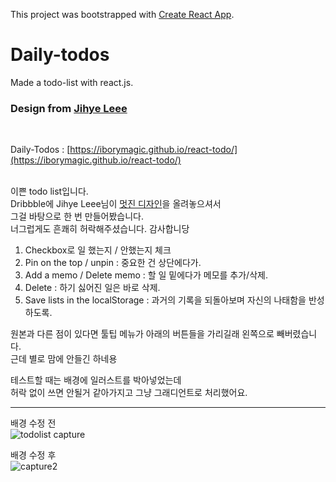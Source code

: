 This project was bootstrapped with [Create React App](https://github.com/facebook/create-react-app).

# Daily-todos
Made a todo-list with react.js.
### Design from [Jihye Leee](http://jihyeleee.com/)
<br />

Daily-Todos : [https://iborymagic.github.io/react-todo/](https://iborymagic.github.io/react-todo/)  
<br />

이쁜 todo list입니다.  
Dribbble에 Jihye Leee님이 [멋진 디자인](https://dribbble.com/shots/3384144-Hello-Dribbble)을 올려놓으셔서  
그걸 바탕으로 한 번 만들어봤습니다.  
너그럽게도 흔쾌히 허락해주셨습니다. 감사합니당  

1. Checkbox로 일 했는지 / 안했는지 체크
2. Pin on the top / unpin : 중요한 건 상단에다가.
3. Add a memo / Delete memo : 할 일 밑에다가 메모를 추가/삭제.
4. Delete : 하기 싫어진 일은 바로 삭제.
5. Save lists in the localStorage : 과거의 기록을 되돌아보며 자신의 나태함을 반성하도록.

원본과 다른 점이 있다면
툴팁 메뉴가 아래의 버튼들을 가리길래
왼쪽으로 빼버렸습니다.  
근데 별로 맘에 안들긴 하네용

테스트할 때는 배경에 일러스트를 박아넣었는데  
허락 없이 쓰면 안될거 같아가지고 그냥 그래디언트로 처리했어요.  

---
배경 수정 전  
![todolist capture](https://user-images.githubusercontent.com/42052110/86330962-62a5eb80-bc83-11ea-9502-b73d610c2c1b.PNG)  

배경 수정 후  
![capture2](https://user-images.githubusercontent.com/42052110/86330968-646faf00-bc83-11ea-8be0-4b8893f032b9.PNG)  
